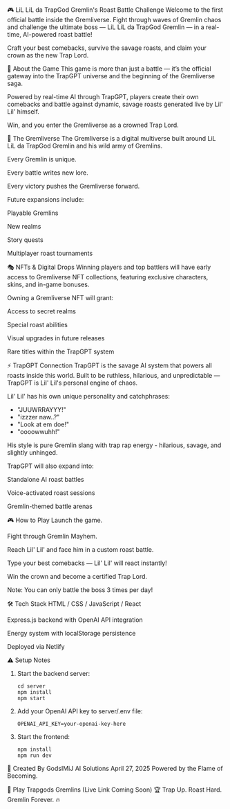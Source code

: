 🎮 LiL LiL da TrapGod Gremlin's Roast Battle Challenge
Welcome to the first official battle inside the Gremliverse.
Fight through waves of Gremlin chaos and challenge the ultimate boss —
LiL LiL da TrapGod Gremlin — in a real-time, AI-powered roast battle!

Craft your best comebacks, survive the savage roasts, and claim your crown as the new Trap Lord.

🧠 About the Game
This game is more than just a battle —
it’s the official gateway into the TrapGPT universe and the beginning of the Gremliverse saga.

Powered by real-time AI through TrapGPT, players create their own comebacks and battle against dynamic, savage roasts generated live by Lil' Lil' himself.

Win, and you enter the Gremliverse as a crowned Trap Lord.

🌌 The Gremliverse
The Gremliverse is a digital multiverse built around LiL LiL da TrapGod Gremlin and his wild army of Gremlins.

Every Gremlin is unique.

Every battle writes new lore.

Every victory pushes the Gremliverse forward.

Future expansions include:

Playable Gremlins

New realms

Story quests

Multiplayer roast tournaments

🎭 NFTs & Digital Drops
Winning players and top battlers will have early access to Gremliverse NFT collections,
featuring exclusive characters, skins, and in-game bonuses.

Owning a Gremliverse NFT will grant:

Access to secret realms

Special roast abilities

Visual upgrades in future releases

Rare titles within the TrapGPT system

⚡ TrapGPT Connection
TrapGPT is the savage AI system that powers all roasts inside this world.
Built to be ruthless, hilarious, and unpredictable — TrapGPT is Lil' Lil's personal engine of chaos.

Lil' Lil' has his own unique personality and catchphrases:
- "JUUWRRAYYY!"
- "izzzer naw..?"
- "Look at em doe!"
- "oooowwuhh!"

His style is pure Gremlin slang with trap rap energy - hilarious, savage, and slightly unhinged.

TrapGPT will also expand into:

Standalone AI roast battles

Voice-activated roast sessions

Gremlin-themed battle arenas

🎮 How to Play
Launch the game.

Fight through Gremlin Mayhem.

Reach Lil' Lil' and face him in a custom roast battle.

Type your best comebacks — Lil' Lil' will react instantly!

Win the crown and become a certified Trap Lord.

Note: You can only battle the boss 3 times per day!

🛠️ Tech Stack
HTML / CSS / JavaScript / React

Express.js backend with OpenAI API integration

Energy system with localStorage persistence

Deployed via Netlify

⚠️ Setup Notes
1. Start the backend server:
   ```
   cd server
   npm install
   npm start
   ```

2. Add your OpenAI API key to server/.env file:
   ```
   OPENAI_API_KEY=your-openai-key-here
   ```

3. Start the frontend:
   ```
   npm install
   npm run dev
   ```

👑 Created By
GodsIMiJ AI Solutions
April 27, 2025
Powered by the Flame of Becoming.

🚀 Play Trapgods Gremlins (Live Link Coming Soon)
🏆 Trap Up. Roast Hard. Gremlin Forever.
🔥